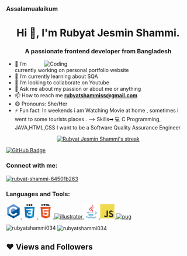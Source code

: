 ### Assalamualaikum


<h1 align="center">Hi 👋, I'm Rubyat Jesmin Shammi. 
</h1>
<h3 align="center">A passionate frontend developer from Bangladesh</h3>
<img align="right" alt="Coding" width="400" src="https://img.freepik.com/premium-vector/woman-programmer-software-web-development-computer-girl-work-script-coding-programming_352905-203.jpg?w=740">


- 🔭 I’m currently working on personal portfolio website 
- 🌱 I’m currently learning  about SQA  
- 👯 I’m looking to collaborate on Youtube
- 💬 Ask me about my passion or about me or anything 
- 📫 How to reach me **rubyatshammiss@gmail.com**
- 😄 Pronouns: She/Her
- ⚡ Fun fact: In weekends i am Watching Movie at home , sometimes i went to some tourists places . 
-->
Skills➡ 💻 C Programming, JAVA,HTML,CSS
I want to be a Software Quality Assurance Engineer


<p align="center">
    <a href="https://github.com/rubyatshammi034github-readme-streak-stats">
        <img title="🔥 Get streak stats for your profile at git.io/streak-stats" alt="Rubyat Jesmin Shammi's streak" src="https://github-readme-streak-stats.herokuapp.com/?user=mufrat08&theme=black-ice&hide_border=true&stroke=0000&background=060A0CD0"/>
    </a>
</p>

<a href="https://github.com/rubyatshammi034?tab=followers"><img src="https://img.shields.io/github/followers/rubyatshammi034?label=Followers&style=social" alt="GitHub Badge"></a>

<h3 align="left">Connect with me:</h3>
<p align="left">
<a href="https://linkedin.com/in/rubyat-shammi-64501b263" target="blank"><img align="center" src="https://raw.githubusercontent.com/rahuldkjain/github-profile-readme-generator/master/src/images/icons/Social/linked-in-alt.svg" alt="rubyat-shammi-64501b263" height="30" width="40" /></a>
</p>


<h3 align="left">Languages and Tools:</h3>
<p align="left"> <a href="https://www.cprogramming.com/" target="_blank" rel="noreferrer"> <img src="https://raw.githubusercontent.com/devicons/devicon/master/icons/c/c-original.svg" alt="c" width="40" height="40"/> </a> <a href="https://www.w3schools.com/css/" target="_blank" rel="noreferrer"> <img src="https://raw.githubusercontent.com/devicons/devicon/master/icons/css3/css3-original-wordmark.svg" alt="css3" width="40" height="40"/> </a> <a href="https://www.w3.org/html/" target="_blank" rel="noreferrer"> <img src="https://raw.githubusercontent.com/devicons/devicon/master/icons/html5/html5-original-wordmark.svg" alt="html5" width="40" height="40"/> </a> <a href="https://www.adobe.com/in/products/illustrator.html" target="_blank" rel="noreferrer"> <img src="https://www.vectorlogo.zone/logos/adobe_illustrator/adobe_illustrator-icon.svg" alt="illustrator" width="40" height="40"/> </a> <a href="https://www.java.com" target="_blank" rel="noreferrer"> <img src="https://raw.githubusercontent.com/devicons/devicon/master/icons/java/java-original.svg" alt="java" width="40" height="40"/> </a> <a href="https://developer.mozilla.org/en-US/docs/Web/JavaScript" target="_blank" rel="noreferrer"> <img src="https://raw.githubusercontent.com/devicons/devicon/master/icons/javascript/javascript-original.svg" alt="javascript" width="40" height="40"/> </a> <a href="https://pugjs.org" target="_blank" rel="noreferrer"> <img src="https://cdn.worldvectorlogo.com/logos/pug.svg" alt="pug" width="40" height="40"/> </a> </p>

<p><img align="left" src="https://github-readme-stats.vercel.app/api/top-langs?username=rubyatshammi034&show_icons=true&locale=en&layout=compact" alt="rubyatshammi034" /></p>

<p>&nbsp;<img align="center" src="https://github-readme-stats.vercel.app/api?username=rubyatshammi034&show_icons=true&locale=en" alt="rubyatshammi034" /></p>

 ## ❤ Views and Followers

